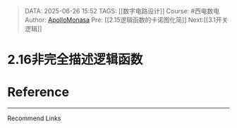 > DATA: 2025-06-26 15:52
> TAGS: [[数字电路设计]]
> Course: #西电数电 
> Author: [ApolloMonasa](https://github.com/ApolloMonasa)
> Pre: [[2.15逻辑函数的卡诺图化简]]
> Next:[[3.1开关逻辑]]


# 2.16非完全描述逻辑函数


# Reference


---
Recommend Links
